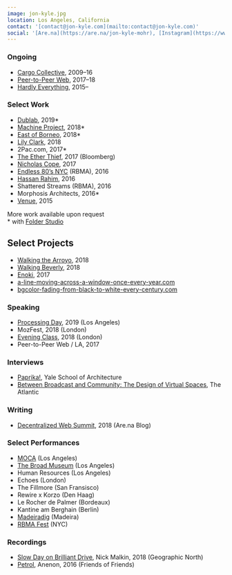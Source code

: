 ```yaml
---
image: jon-kyle.jpg
location: Los Angeles, California
contact: '[contact@jon-kyle.com](mailto:contact@jon-kyle.com)'
social: '[Are.na](https://are.na/jon-kyle-mohr), [Instagram](https://www.instagram.com/jondashkyle/), [Github](https://github.com/jondashkyle), [Twitter](https://twitter.com/jondashkyle)'
---
```


### Ongoing

- [Cargo Collective](https://cargocollective.com), 2009–16
- [Peer-to-Peer Web](https://peer-to-peer-web.com), 2017–18
- [Hardly Everything](https://hardly-everything.com), 2015–

### Select Work

- [Dublab](https://dublab.com), 2019*
- [Machine Project](https://machineproject.org), 2018*
- [East of Borneo](https://eastofborneo.org), 2018*
- [Lily Clark](https://lily-clark.com), 2018
- 2Pac.com, 2017*
- [The Ether Thief](https://www.bloomberg.com/features/2017-the-ether-thief/), 2017 (Bloomberg)
- [Nicholas Cope](http://nicholascope.com), 2017
- [Endless 80’s NYC](http://labels.redbullmusicacademy.com/) (RBMA), 2016
- [Hassan Rahim](https://hassanrahim.com), 2016
- Shattered Streams (RBMA), 2016
- Morphosis Architects, 2016*
- [Venue](https://v-e-n-u-e.com), 2015

More work available upon request  
&ast; with [Folder Studio](https://folder.studio)

## Select Projects

- [Walking the Arroyo](https://arroyo.jon-kyle.com), 2018
- [Walking Beverly](https://walking.jon-kyle.com), 2018
- [Enoki](https://enoki.site), 2017
- [a-line-moving-across-a-window-once-every-year.com](https://a-line-moving-across-a-window-once-every-year.com/)
- [bgcolor-fading-from-black-to-white-every-century.com](https://bgcolor-fading-from-black-to-white-every-century.com)

### Speaking

- [Processing Day](https://processingfoundation.org), 2019 (Los Angeles)
- MozFest, 2018 (London)
- [Evening Class](https://evening-class.org), 2018 (London)
- Peer-to-Peer Web / LA, 2017

### Interviews

- [Paprika!](https://yalepaprika.com/articles/skip-the-process-draw-the-pixels-a-conversation-with-jon-kyle-mohr), Yale School of Architecture
- [Between Broadcast and Community: The Design of Virtual Spaces](https://www.theatlantic.com/technology/archive/2013/09/between-broadcast-and-community-the-design-of-virtual-spaces/279763/?utm_source=feed), The Atlantic

### Writing

- [Decentralized Web Summit](https://www.are.na/blog/decentralized-web-summit), 2018 (Are.na Blog)

### Select Performances

- [MOCA](https://www.moca.org) (Los Angeles)
- [The Broad Museum](https://www.thebroad.org) (Los Angeles)
- Human Resources (Los Angeles)
- Echoes (London)
- The Fillmore (San Fransisco)
- Rewire x Korzo (Den Haag)
- Le Rocher de Palmer (Bordeaux)
- Kantine am Berghain (Berlin)
- [Madeiradig](http://digitalinberlin.eu/) (Madeira)
- [RBMA Fest](http://www.redbullmusicacademy.com/about/projects/festival-new-york-2014) (NYC)

### Recordings

- [Slow Day on Brilliant Drive](https://geographicnorth.bandcamp.com/album/slow-day-on-brilliant-drive), Nick Malkin, 2018 (Geographic North)
- [Petrol](https://anenon.bandcamp.com/album/petrol), Anenon, 2016 (Friends of Friends)